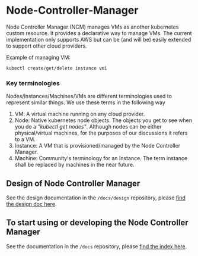 # Node-Controller-Manager

Node Controller Manager (NCM) manages VMs as another kubernetes custom resource. It provides a declarative way to manage VMs. The current implementation only supports AWS but can be (and will be) easily extended to support other cloud providers.

Example of managing VM:
```
kubectl create/get/delete instance vm1
``` 

### Key terminologies

Nodes/Instances/Machines/VMs are different terminologies used to represent similar things. We use these terms in the following way

1. VM: A virtual machine running on any cloud provider.
1. Node: Native kubernetes node objects. The objects you get to see when you do a *"kubectl get nodes"*. Although nodes can be either physical/virtual machines, for the purposes of our discussions it refers to a VM. 
1. Instance: A VM that is provisioned/managed by the Node Controller Manager.
1. Machine: Community's terminology for an Instance. The term instance shall be replaced by machines in the near future.

## Design of Node Controller Manager

See the design documentation in the `/docs/design` repository, please [find the design doc here](docs/design/README.md).

## To start using or developing the Node Controller Manager

See the documentation in the `/docs` repository, please [find the index here](docs/README.md).
